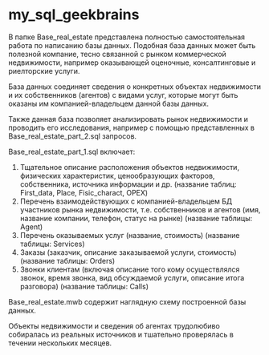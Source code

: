 # my_sql_geekbrains


В папке Base_real_estate представлена полностью самостоятельная работа по написанию базы данных.
Подобная база данных может быть полезной компание, тесно связанной с рынком коммерческой недвижимости, например
оказывающей оценочные, консалтинговые и риелторские услуги.

База данных соединяет сведения о конкретных объектах недвижимости и их собственников (агентов)
с видами услуг, которые могут быть оказаны им компанией-владельцем данной базы данных.

Также данная база позволяет анализировать рынок недвижимости и проводить его исследования, например с
помощью представленных в Base_real_estate_part_2.sql запросов.

Base_real_estate_part_1.sql включает:

1. Тщательное описание расположения объектов недвижимости, физических характеристик, ценообразующих факторов, собственника, источника информации и др.
   (название таблиц: First_data, Place, Fisic_charact, OPEX)
2. Перечень взаимодействующих с компанией-владельцем БД участников рынка недвижимости, т.е. собственников и агентов (имя, название компании, телефон, статус на рынке)
   (название таблицы: Agent)
3. Перечень оказываемых услуг (название, стоимость)
   (название таблицы: Services)
4. Заказы (заказчик, описание заказываемой услуги, стоимость)
   (название таблицы: Orders)
4. Звонки клиентам (включая описание того кому осуществлялся звонок, время звонка, вид обсуждаемой услуги, описание итога разговора)
   (название таблицы: Calls)

Base_real_estate.mwb содержит наглядную схему построенной базы данных.

Объекты недвижимости и сведения об агентах трудолюбиво собиралась из реальных источников и тшательно проверялась в течении нескольких месяцев.
